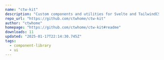 ```yaml
---
name: "ctw-kit"
description: "Custom components and utilities for Svelte and TailwindCSS (DaisyUI)"
repo_url: "https://github.com/ctwhome/ctw-kit"
author: "ctwhome"
homepage: "https://github.com/ctwhome/ctw-kit#readme"
downloads: 11
updated: "2025-01-17T22:14:30.745Z"
tags: 
  - component-library
  - ui
---
```

